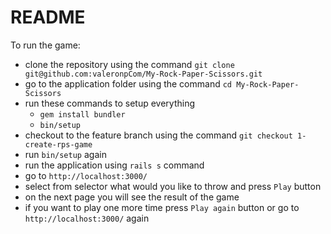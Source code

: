 # README
 
To run the game:
* clone the repository using the command `git clone git@github.com:valeronpCom/My-Rock-Paper-Scissors.git`
* go to the application folder using the command `cd My-Rock-Paper-Scissors`
* run these commands to setup everything
    * `gem install bundler`
    * `bin/setup`
* checkout to the feature branch using the command `git checkout 1-create-rps-game`
* run `bin/setup` again
* run the application using `rails s` command
* go to `http://localhost:3000/`
* select from selector what would you like to throw and press `Play` button
* on the next page you will see the result of the game
* if you want to play one more time press `Play again` button or go to `http://localhost:3000/` again
